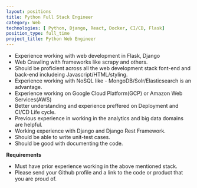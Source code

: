 ```yaml
---
layout: positions
title: Python Full Stack Engineer
category: Web
technologies: [ Python, Django, React, Docker, CI/CD, Flask]
position_type: full_time
project_title: Python Web Engineer
---
```


- Experience working with web development in Flask, Django
- Web Crawling with frameworks like scrapy and others.
- Should be proficient across all the web development stack font-end and back-end includeing Javascript/HTML/styling.
- Experience working with NoSQL like - MongoDB/Solr/Elasticsearch is an advantage.
- Experience working on Google Cloud Platform(GCP) or Amazon Web Services(AWS)
- Better understanding and experience preffered on Deployment and CI/CD Life cycle.   
- Previous experience in working in the analytics and big data domains are helpful.
- Working experience with Django and Django Rest Framework.
- Should be able to write unit-test cases.
- Should be good with documenting the code.

**Requirements**
- Must have prior experience working in the above mentioned stack.
- Please send your Github profile and a link to the code or product that you
are proud of.
